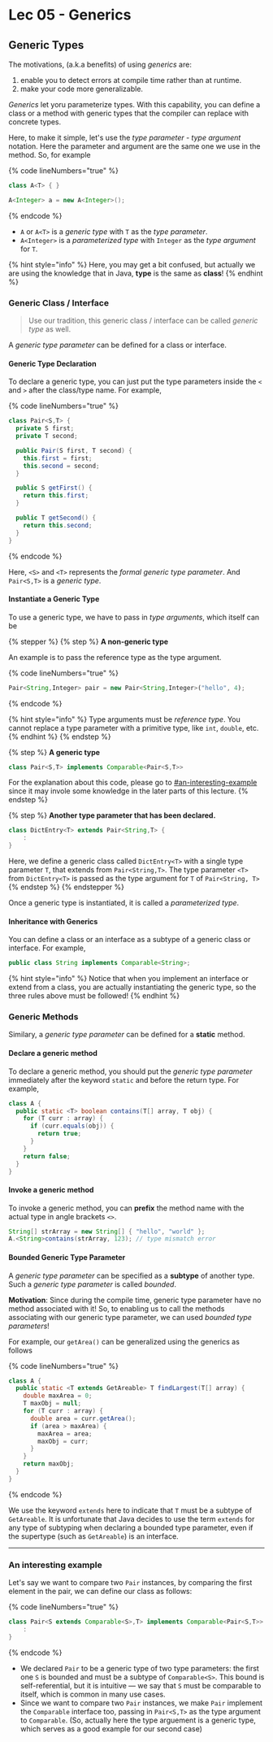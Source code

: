 # Lec 05 - Generics

## Generic Types

The motivations, (a.k.a benefits) of using _generics_ are:

1. enable you to detect errors at compile time rather than at runtime.
2. make your code more generalizable.

_Generics_ let yoru parameterize types. With this capability, you can define a class or a method with generic types that the compiler can replace with concrete types.

Here, to make it simple, let's use the _type parameter - type argument_ notation. Here the parameter and argument are the same one we use in the method. So, for example

{% code lineNumbers="true" %}
```java
class A<T> { }

A<Integer> a = new A<Integer>();
```
{% endcode %}

* `A` or `A<T>` is a _generic type_ with `T` as the _type parameter_.
* `A<Integer>` is a _parameterized type_ with `Integer` as the _type argument_ for `T`.

{% hint style="info" %}
Here, you may get a bit confused, but actually we are using the knowledge that in Java, **type** is the same as **class**!
{% endhint %}

### Generic Class / Interface

> Use our tradition, this generic class / interface can be called _generic type_ as well.

A _generic type parameter_ can be defined for a class or interface.

#### Generic Type Declaration

To declare a generic type, you can just put the type parameters inside the `<` and `>` after the class/type name. For example,

{% code lineNumbers="true" %}
```java
class Pair<S,T> {
  private S first;
  private T second;

  public Pair(S first, T second) {
    this.first = first;
    this.second = second;
  }

  public S getFirst() {
    return this.first;
  }

  public T getSecond() {
    return this.second;
  }
}
```
{% endcode %}

Here, `<S>` and `<T>` represents the _formal generic type parameter_. And `Pair<S,T>` is a _generic type_.

#### Instantiate a Generic Type

To use a generic type, we have to pass in _type arguments_, which itself can be

{% stepper %}
{% step %}
**A non-generic type**

An example is to pass the reference type as the type argument.

{% code lineNumbers="true" %}
```javascript
Pair<String,Integer> pair = new Pair<String,Integer>("hello", 4);
```
{% endcode %}

{% hint style="info" %}
Type arguments must be _reference type_. You cannot replace a type parameter with a primitive type, like `int`, `double`, etc.
{% endhint %}
{% endstep %}

{% step %}
**A generic type**

```java
class Pair<S,T> implements Comparable<Pair<S,T>>
```

For the explanation about this code, please go to [#an-interesting-example](lec-05-generics.md#an-interesting-example "mention") since it may invole some knowledge in the later parts of this lecture.
{% endstep %}

{% step %}
**Another type parameter that has been declared.**

```java
class DictEntry<T> extends Pair<String,T> {
    :
}
```

Here, we define a generic class called `DictEntry<T>` with a single type parameter `T`, that extends from `Pair<String,T>`. The type parameter `<T>` from `DictEntry<T>` is passed as the type argument for `T` of `Pair<String, T>`
{% endstep %}
{% endstepper %}

Once a generic type is instantiated, it is called a _parameterized type_.

#### Inheritance with Generics

You can define a class or an interface as a subtype of a generic class or interface. For example,

```java
public class String implements Comparable<String>;
```

{% hint style="info" %}
Notice that when you implement an interface or extend from a class, you are actually instantiating the generic type, so the three rules above must be followed!
{% endhint %}

### Generic Methods

Similary, a _generic type parameter_ can be defined for a **static** method.

#### Declare a generic method

To declare a generic method, you should put the _generic type parameter_ immediately after the keyword `static` and before the return type. For example,

```java
class A {
  public static <T> boolean contains(T[] array, T obj) {
    for (T curr : array) {
      if (curr.equals(obj)) {
        return true;
      }
    }
    return false;
  }
}
```

#### Invoke a generic method

To invoke a generic method, you can **prefix** the method name with the actual type in angle brackets `<>`.

```java
String[] strArray = new String[] { "hello", "world" };
A.<String>contains(strArray, 123); // type mismatch error
```

#### Bounded Generic Type Parameter

A _generic type parameter_ can be specified as a **subtype** of another type. Such a _generic type parameter_ is called _bounded_.

**Motivation**: Since during the compile time, generic type parameter have no method associated with it! So, to enabling us to call the methods associating with our generic type parameter, we can used _bounded type parameters_!

For example, our `getArea()` can be generalized using the generics as follows

{% code lineNumbers="true" %}
```java
class A {
  public static <T extends GetAreable> T findLargest(T[] array) {
    double maxArea = 0;
    T maxObj = null;
    for (T curr : array) {
      double area = curr.getArea();
      if (area > maxArea) {
        maxArea = area;
        maxObj = curr;
      }
    }
    return maxObj;
  }
}
```
{% endcode %}

We use the keyword `extends` here to indicate that `T` must be a subtype of `GetAreable`. It is unfortunate that Java decides to use the term `extends` for any type of subtyping when declaring a bounded type parameter, even if the supertype (such as `GetAreable`) is an interface.

***

### An interesting example

Let's say we want to compare two `Pair` instances, by comparing the first element in the pair, we can define our class as follows:

{% code lineNumbers="true" %}
```java
class Pair<S extends Comparable<S>,T> implements Comparable<Pair<S,T>> {
    :
}
```
{% endcode %}

* We declared `Pair` to be a generic type of two type parameters: the first one `S` is bounded and must be a subtype of `Comparable<S>`. This bound is self-referential, but it is intuitive — we say that `S` must be comparable to itself, which is common in many use cases.
* Since we want to compare two `Pair` instances, we make `Pair` implement the `Comparable` interface too, passing in `Pair<S,T>` as the type argument to `Comparable`. (So, actually here the type arguement is a generic type, which serves as a good example for our second case)


